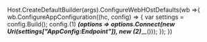Host.CreateDefaultBuilder(args).ConfigureWebHOstDefaults(wb =>{
    wb.ConfigureAppConfiguration((hc, config) => {
        var settings = config.Build();
        config.(1) _____________(options => 
        options.Connect(new Uri(settings["AppConfig:Endpoint"]), new (2)_______________()));
    });
})
